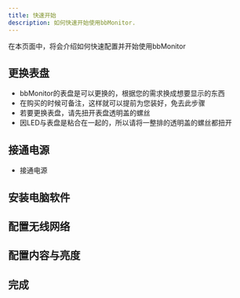 ```yaml
---
title: 快速开始
description: 如何快速开始使用bbMonitor.
---
```


在本页面中，将会介绍如何快速配置并开始使用bbMonitor

## 更换表盘
- bbMonitor的表盘是可以更换的，根据您的需求换成想要显示的东西
- 在购买的时候可备注，这样就可以提前为您装好，免去此步骤
- 若要更换表盘，请先扭开表盘透明盖的螺丝
- 因LED与表盘是粘合在一起的，所以请将一整排的透明盖的螺丝都扭开

## 接通电源
- 接通电源

## 安装电脑软件

## 配置无线网络

## 配置内容与亮度

## 完成
